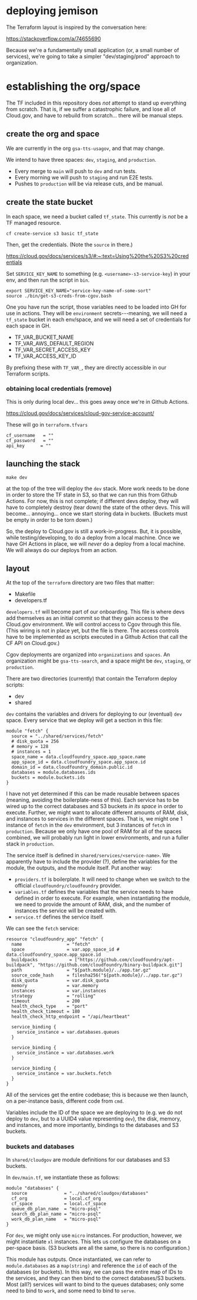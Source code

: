 # deploying jemison

The Terraform layout is inspired by the conversation here:

https://stackoverflow.com/a/74655690

Because we're a fundamentally small application (or, a small number of services), we're going to take a simpler "dev/staging/prod" approach to organization.

# establishing the org/space

The TF included in this repository does *not* attempt to stand up everything from scratch. That is, if we suffer a catastrophic failure, and lose all of Cloud.gov, and have to rebuild from scratch... there will be manual steps.

## create the org and space

We are currently in the org `gsa-tts-usagov`, and that may change. 

We intend to have three spaces: `dev`, `staging`, and `production`. 

* Every merge to `main` will push to `dev` and run tests.
* Every morning we will push to `staging` and run E2E tests.
* Pushes to `production` will be via release cuts, and be manual.

## create the state bucket

In each space, we need a bucket called `tf_state`. This currently is *not* be a TF managed resource. 

```
cf create-service s3 basic tf_state
```

Then, get the credentials. (Note the `source` in there.)

https://cloud.gov/docs/services/s3/#:~:text=Using%20the%20S3%20credentials

Set `SERVICE_KEY_NAME` to something (e.g. `<username>-s3-service-key`) in your env, and then run the script in `bin`.

```
export SERVICE_KEY_NAME="service-key-name-of-some-sort"
source ./bin/get-s3-creds-from-cgov.bash
```

One you have run the script, those variables need to be loaded into GH for use in actions. They will be `environment` secrets---meaning, we will need a `tf_state` bucket in each env/space, and we will need a set of credentials for each space in GH.

* TF_VAR_BUCKET_NAME
* TF_VAR_AWS_DEFAULT_REGION
* TF_VAR_SECRET_ACCESS_KEY
* TF_VAR_ACCESS_KEY_ID

By prefixing these with `TF_VAR_`, they are directly accessible in our Terraform scripts.


### obtaining local credentials (remove)

This is only during local dev... this goes away once we're in Github Actions.

https://cloud.gov/docs/services/cloud-gov-service-account/

These will go in `terraform.tfvars`

```
cf_username   = ""
cf_password   = ""
api_key      = ""
```


## launching the stack

```
make dev
```

at the top of the tree will deploy the `dev` stack. More work needs to be done in order to store the TF state in S3, so that we can run this from Github Actions. For now, this is not complete; if different devs deploy, they will have to completely destroy (tear down) the state of the other devs. This will become... annoying... once we start storing data in buckets. (Buckets must be empty in order to be torn down.) 

So, the deploy to Cloud.gov is still a work-in-progress. But, it is possible, while testing/developing, to do a deploy from a local machine. Once we have GH Actions in place, we will *never* do a deploy from a local machine. We will always do our deploys from an action.

## layout

At the top of the `terraform` directory are two files that matter:

* Makefile
* developers.tf

`developers.tf` will become part of our onboarding. This file is where devs add themselves as an initial commit so that they gain access to the Cloud.gov environment. We will control access to Cgov through this file. (This wiring is not in place yet, but the file is there. The access controls have to be implemented as scripts executed in a Github Action that call the CF API on Cloud.gov.)

Cgov deployments are organized into `organizations` and `spaces`. An organization might be `gsa-tts-search`, and a space might be `dev`, `staging`, or `production`. 

There are two directories (currently) that contain the Terraform deploy scripts:

* dev
* shared

`dev` contains the variables and drivers for deploying to our (eventual) `dev` space. Every service that we deploy will get a section in this file:

```
module "fetch" {
  source = "../shared/services/fetch"
  # disk_quota = 256
  # memory = 128
  # instances = 1
  space_name = data.cloudfoundry_space.app_space.name
  app_space_id = data.cloudfoundry_space.app_space.id
  domain_id = data.cloudfoundry_domain.public.id
  databases = module.databases.ids
  buckets = module.buckets.ids
}
```

I have not yet determined if this can be made reusable between spaces (meaning, avoiding the boilerplate-ness of this). Each service has to be wired up to the correct databases and S3 buckets _in its space_ in order to execute. Further, we might want to allocate different amounts of RAM, disk, and instances to services in the different spaces. That is, we might one 1 instance of `fetch` in the `dev` environment, but 3 instances of `fetch` in `production`. Because we only have one pool of RAM for all of the spaces combined, we will probably run light in lower environments, and run a fuller stack in `production`. 

The service itself is defined in `shared/services/<service-name>`. We apparently have to include the provider (?), define the variables for the module, the outputs, and the module itself. Put another way:

* `providers.tf` is boilerplate. It will need to change when we switch to the official `cloudfoundry/cloudfoundry` provider.
* `variables.tf` defines the variables that the service needs to have defined in order to execute. For example, when instantiating the module, we need to provide the amount of RAM, disk, and the number of instances the service will be created with.
* `service.tf` defines the service itself.

We can see the `fetch` service:

```
resource "cloudfoundry_app" "fetch" {
  name                 = "fetch"
  space                = var.app_space_id # data.cloudfoundry_space.app_space.id
  buildpacks            = ["https://github.com/cloudfoundry/apt-buildpack", "https://github.com/cloudfoundry/binary-buildpack.git"]
  path                 = "${path.module}/../app.tar.gz"
  source_code_hash     = filesha256("${path.module}/../app.tar.gz")
  disk_quota           = var.disk_quota
  memory               = var.memory
  instances            = var.instances
  strategy             = "rolling"
  timeout              = 200
  health_check_type    = "port"
  health_check_timeout = 180
  health_check_http_endpoint = "/api/heartbeat"

  service_binding {
    service_instance = var.databases.queues
  }

  service_binding {
    service_instance = var.databases.work
  }

  service_binding {
    service_instance = var.buckets.fetch
  }
}
```

All of the services get the entire codebase; this is because we then launch, on a per-instance basis, different code from `cmd`.

Variables include the ID of the space we are deploying to (e.g. we do not deploy to `dev`, but to a UUID4 value representing `dev`), the disk, memory, and instances, and more importantly, bindings to the databases and S3 buckets. 

### buckets and databases

In `shared/cloudgov` are module definitions for our databases and S3 buckets.

In `dev/main.tf`, we instantiate these as follows:

```
module "databases" {
  source              = "../shared/cloudgov/databases"
  cf_org              = local.cf_org
  cf_space            = local.cf_space
  queue_db_plan_name  = "micro-psql"
  search_db_plan_name = "micro-psql"
  work_db_plan_name   = "micro-psql"
}
```

For `dev`, we might only use `micro` instances. For production, however, we might instantiate `xl` instances. This lets us configure the databases on a per-space basis. (S3 buckets are all the same, so there is no configuration.)

This module has outputs. Once instantiated, we can refer to `module.databases` as a `map(string)` and reference the `id` of each of the databases (or buckets). In this way, we can pass the entire map of IDs to the services, and they can then bind to the correct databases/S3 buckets. Most (all?) services will want to bind to the queues databases; only some need to bind to `work`, and some need to bind to `serve`. 

